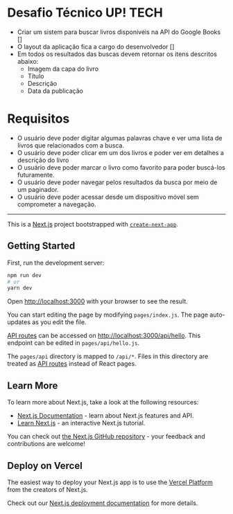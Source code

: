 # Desafio Técnico UP! TECH

- Criar um sistem para buscar livros disponíveis na API do Google Books []
- O layout da aplicação fica a cargo do desenvolvedor []
- Em todos os resultados das buscas devem retornar os itens descritos abaixo:
    - Imagem da capa do livro 
    - Título 
    - Descrição
    - Data da publicação

# Requisitos
- O usuário deve poder digitar algumas palavras chave e ver uma lista de livros que relacionados com a busca.
- O usuário deve poder clicar em um dos livros e poder ver em detalhes a descrição do livro
- O usuário deve poder marcar o livro como favorito para poder buscá-los futuramente.
- O usuário deve poder navegar pelos resultados da busca por meio de um paginador.
- O usuário deve poder acessar desde um dispositivo móvel sem comprometer a navegação.

---

This is a [Next.js](https://nextjs.org/) project bootstrapped with [`create-next-app`](https://github.com/vercel/next.js/tree/canary/packages/create-next-app).

## Getting Started

First, run the development server:

```bash
npm run dev
# or
yarn dev
```

Open [http://localhost:3000](http://localhost:3000) with your browser to see the result.

You can start editing the page by modifying `pages/index.js`. The page auto-updates as you edit the file.

[API routes](https://nextjs.org/docs/api-routes/introduction) can be accessed on [http://localhost:3000/api/hello](http://localhost:3000/api/hello). This endpoint can be edited in `pages/api/hello.js`.

The `pages/api` directory is mapped to `/api/*`. Files in this directory are treated as [API routes](https://nextjs.org/docs/api-routes/introduction) instead of React pages.

## Learn More

To learn more about Next.js, take a look at the following resources:

- [Next.js Documentation](https://nextjs.org/docs) - learn about Next.js features and API.
- [Learn Next.js](https://nextjs.org/learn) - an interactive Next.js tutorial.

You can check out [the Next.js GitHub repository](https://github.com/vercel/next.js/) - your feedback and contributions are welcome!

## Deploy on Vercel

The easiest way to deploy your Next.js app is to use the [Vercel Platform](https://vercel.com/new?utm_medium=default-template&filter=next.js&utm_source=create-next-app&utm_campaign=create-next-app-readme) from the creators of Next.js.

Check out our [Next.js deployment documentation](https://nextjs.org/docs/deployment) for more details.
